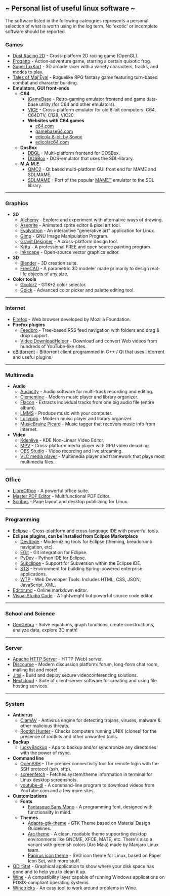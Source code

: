 ## ~ Personal list of useful linux software ~
The software listed in the following cateogries represents a personal selection of what is worth using in the log term. No 'exotic' or incomplete software should be reported.
### Games
- [Dust Racing 2D](http://juzzlin.github.io/DustRacing2D/ "Dust Racing 2D") - Cross-platform 2D racing game (OpenGL).
- [Frogatto](https://frogatto.com "Frogatto") - Action-adventure game, starring a certain quixotic frog.
- [SuperTuxKart](https://supertuxkart.net "SuperTuxKart") - 3D arcade racer with a variety characters, tracks, and modes to play.
- [Tales of Maj'Eyal](https://te4.org "Tales of Maj'Eyal") - Roguelike RPG fantasy game featuring turn-based combat and character building.
- **Emulators, GUI front-ends**
  - **C64**
    - [jGameBase](https://jgamebase.sourceforge.io "jGameBase") - Retro-gaming emu­lator front­end and game data­base utility (for C64 and other emulators).
    - [VICE](http://vice-emu.sourceforge.net "the VersatIle Commodore Emulator") - Cross-platform emulator for old 8-bit computers: C64, C64DTV, C128, VIC20.
    - **Websites with C64 games**
      - [c64.com](http://www.c64.com "http://www.c64.com")
      - [gamebase64.com](http://www.gamebase64.com "http://www.gamebase64.com")
      - [edicola 8-bit by Sovox](http://specialprogramsipe.altervista.org/default.php "http://specialprogramsipe.altervista.org/default.php")
      - [edicolac64.com](http://www.edicolac64.com/public/index.php "http://www.edicolac64.com/public/index.php")
  - **DosBox**
    - [DBGL](http://members.quicknet.nl/blankendaalr/dbgl "DOSBox Game Launcher") - Multi-platform frontend for DOSBox.
    - [DOSBox](http://www.dosbox.com "DOSBox") - DOS-emulator that uses the SDL-library.
  - **M.A.M.E.**
    - [QMC2](http://qmc2.batcom-it.net "QMC2") - Qt based multi-platform GUI front end for MAME and SDLMAME.
    - [SDLMAME](http://sdlmame.wallyweek.org "SDLMAME") - Port of the popular [MAME™](http://mamedev.org "Multiple Arcade Machine Emulator™") emulator to the SDL library.
------------
### Graphics
- **2D**
  - [Alchemy](http://al.chemy.org "Alchemy") - Explore and experiment with alternative ways of drawing.
  - [Aseprite](https://www.aseprite.org "Aseprite") - Animated sprite editor & pixel art tool.
  - [Evolvotron](http://www.bottlenose.net/share/evolvotron "Evolvotron") - An interactive "generative art" application for Linux.
  - [Gimp](http://www.gimp.org "Gimp") - GNU Image Manipulation Program.
  - [Gravit Designer](https://www.designer.io "Gravit Designer") - A cross-platform design tool.
  - [Krita](https://krita.org "Krita") - A professional FREE and open source painting program.
  - [Inkscape](https://inkscape.org "Inkscape") - Open-source vector graphics editor.
- **3D**
  - [Blender](https://www.blender.org "Blender") - 3D creation suite.
  - [FreeCAD](https://freecadweb.org "FreeCAD") - A parametric 3D modeler made primarily to design real-life objects of any size.
- **Color tools**
  - [Gcolor2](http://gcolor2.sourceforge.net "Gcolor2") - GTK+2 color selector.
  - [Gpick](http://www.gpick.org "Gpick") - Advanced color picker and palette editing tool.
------------
### Internet
- [Firefox](https://www.mozilla.org/en-US/firefox "Firefox") - Web browser developed by Mozilla Foundation.
- **Firefox plugins**
  - [Feedbro](https://addons.mozilla.org/it/firefox/addon/feedbroreader "Feedbro") - Tree-based RSS feed navigation with folders and drag & drop support.
  - [Video DownloadHelper](https://addons.mozilla.org/it/firefox/addon/video-downloadhelper "Video DownloadHelper") - Download and convert Web videos from hundreds of YouTube-like sites.
- [qBittorrent](https://www.qbittorrent.org "qBittorrent") - Bittorrent client programmed in C++ / Qt that uses libtorrent and useful plugins.
------------
### Multimedia
- **Audio**
  - [Audacity](http://www.audacityteam.org "Audacity") - Audio software for multi-track recording and editing.
  - [Clementine](https://www.clementine-player.org "Clementine") - Modern music player and library organizer.
  - [Flacon](http://flacon.github.io "Flacon") - Extracts individual tracks from one big audio file (entire album).
  - [LMMS](https://lmms.io "Linux Multi-Media Studio") - Produce music with your computer.
  - [Lollypop](https://wiki.gnome.org/Apps/Lollypop "Lollypop") - Modern muisc player and library organizer.
  - [MusicBrainz Picard](https://picard.musicbrainz.org "MusicBrainz Picard") - Music tagger that recovers music info from internet.
- **Video**
  - [Kdenlive](https://kdenlive.org "Kdenlive") - KDE Non-Linear Video Editor.
  - [MPV](https://mpv.io "MPV") - Cross-platform media player with GPU video decoding.
  - [OBS Studio](https://obsproject.com "OBS Studio") - Video recording and live streaming.
  - [VLC media player](https://www.videolan.org/vlc/index.html "VLC media player") - Multimedia player and framework that plays most multimedia files.
------------
### Office
- [LibreOffice](https://www.libreoffice.org "LibreOffice") - A powerful office suite.
- [Master PDF Editor](https://code-industry.net/masterpdfeditor/ "Master PDF Editor") - Multifunctional PDF Editor.
- [Scribus](https://www.scribus.net "Scribus") - Page layout and desktop publishing for Linux.
------------
### Programming
- [Eclipse](https://www.eclipse.org "Eclipse") - Cross-plattform and cross-language IDE with powerful tools.
- **Eclipse plugins, can be installed from Eclipse Marketplace**
  - [DevStyle](https://www.genuitec.com/products/devstyle "DevStyle") - Modernizing tools for Eclipse (theming, breadcrumb navigation, etc).
  - [EGit](https://marketplace.eclipse.org/content/egit-git-integration-eclipse "EGit") - Git integration for Eclipse.
  - [PyDev](http://www.pydev.org "PyDev") - Python IDE for Eclipse.
  - [Subclipse](https://marketplace.eclipse.org/content/subclipse "Subclipse") - Support for Subversion within the Eclipse IDE.
  - [STS](https://marketplace.eclipse.org/content/spring-tools-aka-spring-ide-and-spring-tool-suite "Spring Tool Suite") - Environment for building Spring-powered enterprise applications.
  - [WTP](https://marketplace.eclipse.org/content/eclipse-web-developer-tools-0 "Web Tools Platform") - Web Developer Tools. Includes HTML, CSS, JSON, JavaScript, XML.
- [Editor.md](https://pandao.github.io/editor.md/en.html "Editor.md") - Online markdown editor.
- [Visual Studio Code](https://code.visualstudio.com "Visual Studio Code") - A lightweight but powerful source code editor.
------------
### School and Science
- [GeoGebra](https://www.geogebra.org "GeoGebra") - Solve equations, graph functions, create constructions, analyze data, explore 3D math!
------------
### Server
- [Apache HTTP Server](https://httpd.apache.org "Apache HTTP Server") - HTTP (Web) server.
- [Discourse](https://www.discourse.org "Discourse") - Modern discussion platform: forum, long-form chat room, mailing list and more!
- [Jitsi](https://jitsi.org "Jitsi") - Build and deploy secure videoconferencing solutions.
- [Nextcloud](https://nextcloud.com "Nextcloud") - Suite of client-server software for creating and using file hosting services.
------------
### System
- **Antivirus**
  - [ClamAV](https://www.clamav.net "ClamAV") - Antivirus engine for detecting trojans, viruses, malware & other malicious threats.
  - [Rootkit Hunter](http://rkhunter.sourceforge.net "Rootkit Hunter") - Checks computers running UNIX (clones) for the presence of rootkits and other unwanted tools.
- **Backup**
  - [luckyBackup](http://luckybackup.sourceforge.net "luckyBackup") - App to backup and/or synchronize any directories with the power of rsync.
- **Command line**
  - [OpenSSH](https://www.openssh.com "OpenSSH") - The premier connectivity tool for remote login with the SSH protocol (ssh, sftp).
  - [screenfetch](https://github.com/KittyKatt/screenFetch "screenfetch") - Fetches system/theme information in terminal for Linux desktop screenshots.
  - [youtube-dl](https://rg3.github.io/youtube-dl "youtube-dl") - A command-line program to download videos from YouTube.com and a few more sites.
- **Customizations**
  - **Fonts**
    - [Fantasque Sans Mono](https://fontlibrary.org/en/font/fantasque-sans-mono "Fantasque Sans Mono") - A programming font, designed with functionality in mind.
  - **Themes**
    - [Adapta-gtk-theme](https://github.com/adapta-project/adapta-gtk-theme "Adapta-gtk-theme") - GTK Theme based on Material Design Guidelines.
    - [Arc theme](https://github.com/horst3180/arc-theme "Arc theme") - A clean, readable theme supporting desktop environments like GNOME, XFCE, MATE, etc. There's also a variant with greenish colors (Arc Maia) made by Manjaro Linux team.
    - [Papirus icon theme](https://github.com/PapirusDevelopmentTeam/papirus-icon-theme "Papirus icon theme") - SVG icon theme for Linux, based on Paper Icon Set, with more stuff.
- [QDirStat](https://github.com/shundhammer/qdirstat "QDirStat") - Graphical application to show where your disk space has gone and to help you to clean it up.
- [Wine](https://www.winehq.org "Wine") - A compatibility layer capable of running Windows applications on POSIX-compliant operating systems.
- [Winetricks](https://github.com/Winetricks/winetricks "Winetricks") - An easy tool to work around problems in Wine.